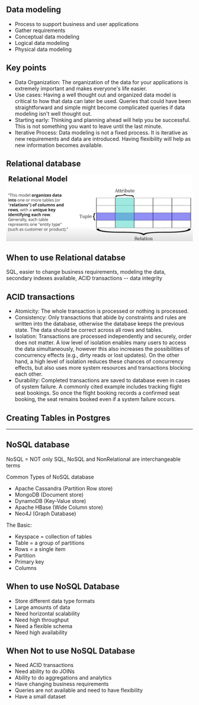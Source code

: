## Data modeling
- Process to support business and user applications
- Gather requirements
- Conceptual data modeling
- Logical data modeling
- Physical data modeling

## Key points 
- Data Organization: The organization of the data for your applications is extremely important and makes everyone's life easier.
- Use cases: Having a well thought out and organized data model is critical to how that data can later be used. Queries that could have been straightforward and simple might become complicated queries if data modeling isn't well thought out.
- Starting early: Thinking and planning ahead will help you be successful. This is not something you want to leave until the last minute.
- Iterative Process: Data modeling is not a fixed process. It is iterative as new requirements and data are introduced. Having flexibility will help as new information becomes available.

## Relational database
![image](/imgs/relational_database.png)

## When to use Relational databse
SQL, easier to change business requirements, modeling the data, secondary indexes available, ACID transactions -- data integrity

## ACID transactions
- Atomicity: The whole transaction is processed or nothing is processed. 
- Consistency: Only transactions that abide by constraints and rules are written into the database, otherwise the database keeps the previous state. The data should be correct across all rows and tables.
- Isolation: Transactions are processed independently and securely, order does not matter. A low level of isolation enables many users to access the data simultaneously, however this also increases the possibilities of concurrency effects (e.g., dirty reads or lost updates). On the other hand, a high level of isolation reduces these chances of concurrency effects, but also uses more system resources and transactions blocking each other. 
- Durability: Completed transactions are saved to database even in cases of system failure. A commonly cited example includes tracking flight seat bookings. So once the flight booking records a confirmed seat booking, the seat remains booked even if a system failure occurs. 

## Creating Tables in Postgres

------------
## NoSQL database
NoSQL = NOT only SQL, NoSQL and NonRelational are interchangeable terms

Common Types of NoSQL database
- Apache Cassandra (Partition Row store)
- MongoDB (Document store)
- DynamoDB (Key-Value store)
- Apache HBase (Wide Column store)
- Neo4J (Graph Database)

The Basic:
- Keyspace = collection of tables
- Table = a group of partitions
- Rows = a single item
- Partition
- Primary key
- Columns

## When to use NoSQL Database
- Store different data type formats
- Large amounts of data
- Need horizontal scalability
- Need high throughput
- Need a flexible schema
- Need high availability

## When Not to use NoSQL Database
- Need ACID transactions
- Need ability to do JOINs
- Ability to do aggregations and analytics
- Have changing business requirements
- Queries are not available and need to have flexibility
- Have a small dataset
